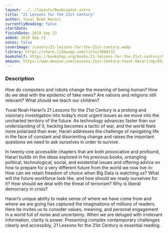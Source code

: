 ```yaml
---
layout: ../../layouts/BookLayout.astro
title: "21 Lessons for the 21st Century"
author: Yuval Noah Harari
currentlyReading: false
startDate: 
finishDate: 2019 Sep 13
added: 2019 Sep 13
notes: false
coverImage: /covers/21-lessons-for-the-21st-century.webp
library: https://share.libbyapp.com/title/3890132
bookshelf: https://bookshop.org/books/21-lessons-for-the-21st-century/9780525512196
amazon: https://www.amazon.com/Lessons-21st-Century-Yuval-Harari/dp/0525512179
---
```

### Description
How do computers and robots change the meaning of being human? How do we deal with the epidemic of fake news? Are nations and religions still relevant? What should we teach our children?

Yuval Noah Harari’s 21 Lessons for the 21st Century is a probing and visionary investigation into today’s most urgent issues as we move into the uncharted territory of the future. As technology advances faster than our understanding of it, hacking becomes a tactic of war, and the world feels more polarized than ever, Harari addresses the challenge of navigating life in the face of constant and disorienting change and raises the important questions we need to ask ourselves in order to survive.

In twenty-one accessible chapters that are both provocative and profound, Harari builds on the ideas explored in his previous books, untangling political, technological, social, and existential issues and offering advice on how to prepare for a very different future from the world we now live in: How can we retain freedom of choice when Big Data is watching us? What will the future workforce look like, and how should we ready ourselves for it? How should we deal with the threat of terrorism? Why is liberal democracy in crisis?

Harari’s unique ability to make sense of where we have come from and where we are going has captured the imaginations of millions of readers. Here he invites us to consider values, meaning, and personal engagement in a world full of noise and uncertainty. When we are deluged with irrelevant information, clarity is power. Presenting complex contemporary challenges clearly and accessibly, 21 Lessons for the 21st Century is essential reading.

<!-- ### Notes & Highlights -->
